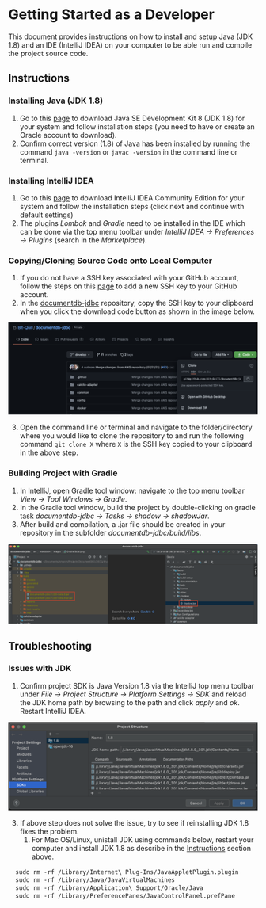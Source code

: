# Getting Started as a Developer
This document provides instructions on how to install and setup Java (JDK 1.8) and an IDE (IntelliJ IDEA) on your computer to be able run and compile the project source code. 

## Instructions
### Installing Java (JDK 1.8)
1. Go to this [page](https://www.oracle.com/java/technologies/javase/javase-jdk8-downloads.html) to download Java SE Development Kit 8 (JDK 1.8) for your system and follow installation steps (you need to have or create an Oracle account to download).
2. Confirm correct version (1.8) of Java has been installed by running the command `java -version` or `javac -version` in the command line or terminal.

### Installing IntelliJ IDEA
1. Go to this [page](https://www.jetbrains.com/idea/download/) to download IntelliJ IDEA Community Edition for your system and follow the installation steps (click next and continue with default settings)
2. The plugins *Lombok* and *Gradle* need to be installed in the IDE which can be done via the top menu toolbar under *IntelliJ IDEA → Preferences → Plugins* (search in the *Marketplace*).

### Copying/Cloning Source Code onto Local Computer
1. If you do not have a SSH key associated with your GitHub account, follow the steps on this [page](https://docs.github.com/en/github/authenticating-to-github/connecting-to-github-with-ssh/adding-a-new-ssh-key-to-your-github-account) to add a new SSH key to your GitHub account.
2. In the [documentdb-jdbc](https://github.com/Bit-Quill/documentdb-jdbc) repository, copy the SSH key to your clipboard when you click the download code button as shown in the image below. 

![Copy SSH Key from GitHub Repository](src/markdown/images/Clone-Repository.png)

3. Open the command line or terminal and navigate to the folder/directory where you would like to clone the repository to and run the following command `git clone X` where `X` is the SSH key copied to your clipboard in the above step.

### Building Project with Gradle
1. In IntelliJ, open Gradle tool window: navigate to the top menu toolbar *View → Tool Windows → Gradle*.
2. In the Gradle tool window, build the project by double-clicking on gradle task *documentdb-jdbc → Tasks → shadow → shadowJar*.
3. After build and compilation, a .jar file should be created in your repository in the subfolder *documentdb-jdbc/build/libs*.

![Gradle Build](src/markdown/images/Gradle-Build.png)

## Troubleshooting
### Issues with JDK
1. Confirm project SDK is Java Version 1.8 via the IntelliJ top menu toolbar under *File → Project Structure → Platform Settings -> SDK* and reload the JDK home path by browsing to the path and click *apply* and *ok*. Restart IntelliJ IDEA.

![Setting JDK Home Path](src/markdown/images/Project-Structure-SDK.png)

3. If above step does not solve the issue, try to see if reinstalling JDK 1.8 fixes the problem.
    1. For Mac OS/Linux, unistall JDK using commands below, restart your computer and install JDK 1.8 as describe in the [Instructions](#instructions) section above.
     
  ~~~
    sudo rm -rf /Library/Internet\ Plug-Ins/JavaAppletPlugin.plugin
    sudo rm -rf /Library/Java/JavaVirtualMachines
    sudo rm -rf /Library/Application\ Support/Oracle/Java
    sudo rm -rf /Library/PreferencePanes/JavaControlPanel.prefPane
  ~~~